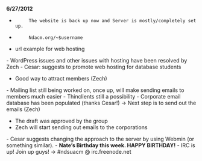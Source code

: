 <strong>6/27/2012</strong>

-          The website is back up now and Server is mostly/completely set up.
-          Ndacm.org/~$username
<ul>
	<li>url example for web hosting</li>
</ul>
-          WordPress issues and other issues with hosting have been resolved by Zech
-          Cesar: suggests to promote web hosting for database students
<ul>
	<li>Good way to attract members (Zech)</li>
</ul>
-          Mailing list still being worked on, once up, will make sending emails to members much easier
-          Thinclients still a possibility
-          Corporate email database has been populated (thanks Cesar!)
            -> Next step is to send out the emails (Zech)
<ul>
	<li>The draft was approved by the group</li>
	<li>Zech will start sending out emails to the corporations</li>
</ul>
-          Cesar suggests changing the approach to the server by using Webmin (or something similar).
-          <strong>Nate’s Birthday this week. HAPPY BIRTHDAY!</strong>
-          IRC is up! Join up guys!
            -> #ndsuacm @ irc.freenode.net